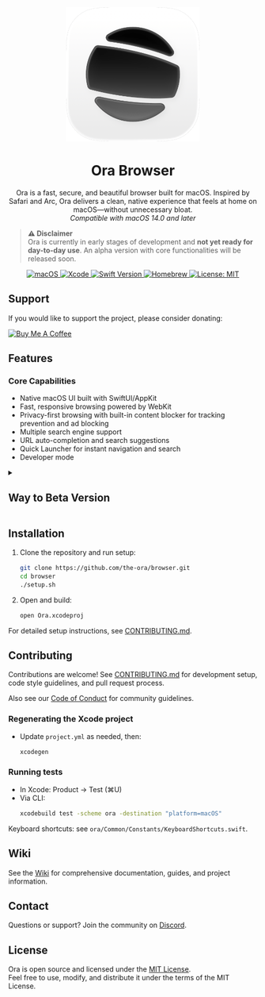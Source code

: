 <div align="center">
  <img width="270" height="270" src="/assets/icon.png" alt="Ora Browser Logo">
  <h1><b>Ora Browser</b></h1>
  <p>
    Ora is a fast, secure, and beautiful browser built for macOS. Inspired by Safari and Arc, Ora delivers a clean, native experience that feels at home on macOS—without unnecessary bloat.
    <br>
    <i>Compatible with macOS 14.0 and later</i>
  </p>
</div>

> **⚠️ Disclaimer**  
Ora is currently in early stages of development and **not yet ready for day-to-day use**. An alpha version with core functionalities will be released soon.

<div align="center">
  <a href="https://www.apple.com/macos/">
    <img src="https://img.shields.io/badge/macOS-14%2B-blue.svg" alt="macOS">
  </a>
  <a href="https://developer.apple.com/xcode/">
    <img src="https://img.shields.io/badge/Xcode-15%2B-blue.svg" alt="Xcode">
  </a>
  <a href="https://swift.org">
    <img src="https://img.shields.io/badge/Swift-5.9-orange.svg" alt="Swift Version">
  </a>
  <a href="https://brew.sh">
    <img src="https://img.shields.io/badge/Homebrew-required-yellow.svg" alt="Homebrew">
  </a>
  <a href="LICENSE.md">
    <img src="https://img.shields.io/badge/License-MIT-green.svg" alt="License: MIT">
  </a>
</div>

## Support

If you would like to support the project, please consider donating:

[![Buy Me A Coffee](https://www.buymeacoffee.com/assets/img/custom_images/orange_img.png)](https://buymeacoffee.com/orabrowser)

## Features

### Core Capabilities

- Native macOS UI built with SwiftUI/AppKit
- Fast, responsive browsing powered by WebKit
- Privacy-first browsing with built-in content blocker for tracking prevention and ad blocking
- Multiple search engine support
- URL auto-completion and search suggestions
- Quick Launcher for instant navigation and search
- Developer mode

<details>
<summary><h2>Way to Beta Version</h2></summary>

- [x] Tab management with
  - containers (spaces),
  - pinning and reordering
  - floating tab switcher
  - [ ] auto-closing
- [x] Vertical Sidebar
- [x] Session restore after app restart or crash
- [x] Keyboard shortcuts for navigation and tabs
- [x] Picture in Picture
- [x] Developer Tools
- [ ] Download manager with pause/resume support
- [ ] iCloud Keychain password autofill
- [ ] Private browsing mode
- [ ] Bookmark management with folders and search
- [ ] Extensions — (App Store & Chrome extensions)
- [ ] Split tabs — multiple tabs open side by side
- [ ] Reader mode with adjustable font and themes
- [ ] Web notifications

</details>

## Installation

1. Clone the repository and run setup:
   ```bash
   git clone https://github.com/the-ora/browser.git
   cd browser
   ./setup.sh
   ```

2. Open and build:
   ```bash
   open Ora.xcodeproj
   ```

For detailed setup instructions, see [CONTRIBUTING.md](CONTRIBUTING.md).


## Contributing

Contributions are welcome! See [CONTRIBUTING.md](CONTRIBUTING.md) for development setup, code style guidelines, and pull request process.

Also see our [Code of Conduct](CODE_OF_CONDUCT.md) for community guidelines.


### Regenerating the Xcode project

- Update `project.yml` as needed, then:
  ```bash
  xcodegen
  ```

### Running tests

- In Xcode: Product → Test (⌘U)
- Via CLI:
  ```bash
  xcodebuild test -scheme ora -destination "platform=macOS"
  ```

Keyboard shortcuts: see `ora/Common/Constants/KeyboardShortcuts.swift`.

## Wiki

See the [Wiki](wiki/) for comprehensive documentation, guides, and project information.

## Contact

Questions or support? Join the community on [Discord](https://discord.gg/9aZWH52Zjm).

## License

Ora is open source and licensed under the [MIT License](LICENSE.md).  
Feel free to use, modify, and distribute it under the terms of the MIT License.
